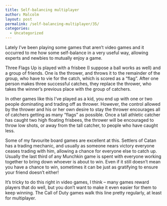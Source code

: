 ```yaml
---
title: Self-balancing multiplayer
author: Malcolm
layout: post
permalink: /self-balancing-multiplayer/35/
categories:
  - Uncategorized
---
```

Lately I&#8217;ve been playing some games that aren&#8217;t video games and it occurred to me how some self-balance in a very useful way, allowing experts and newbies to mutually enjoy a game.

Three Flags Up is played with a frisbee (I suppose a ball works as well) and a group of friends. One is the thrower, and throws it to the remainder of the group, who have to vie for the catch, which is scored as a &#8220;flag&#8221;. After one person makes three successful catches, they replace the thrower, who takes the winner&#8217;s previous place with the group of catchers.

In other games like this I&#8217;ve played as a kid, you end up with one or two people dominating and trading off as thrower. However, the control allowed by the thrower and his or her own desire to stay the thrower encourages all of catchers getting as many &#8220;flags&#8221; as possible. Once a tall athletic catcher has caught two high floating frisbees, the thrower will be encouraged to throw low shots, or away from the tall catcher, to people who have caught less.

Some of my favourite board games are excellent at this. Settlers of Catan has a trading mechanic, and usually as someone nears victory everyone ceases trading with him, allowing a chance for everyone else to catch up. Usually the last third of any Munchkin game is spent with everyone working together to bring down whoever is about to win. Even if it still doesn&#8217;t mean you have a chance to win, sometimes it can be just as gratifying to ensure your friend doesn&#8217;t either!

It&#8217;s tricky to do this right in video games, I think &#8211; many games reward players that do well, but you don&#8217;t want to make it even easier for them to keep winning. The Call of Duty games walk this line pretty regularly, at least for multiplayer.